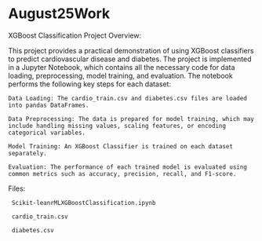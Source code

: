 # August25Work

XGBoost Classification Project Overview:

This project provides a practical demonstration of using XGBoost classifiers to predict cardiovascular disease and diabetes. The project is implemented in a Jupyter Notebook, which contains all the necessary code for data loading, preprocessing, model training, and evaluation. 
The notebook performs the following key steps for each dataset:

    Data Loading: The cardio_train.csv and diabetes.csv files are loaded into pandas DataFrames.

    Data Preprocessing: The data is prepared for model training, which may include handling missing values, scaling features, or encoding categorical variables.

    Model Training: An XGBoost Classifier is trained on each dataset separately.

    Evaluation: The performance of each trained model is evaluated using common metrics such as accuracy, precision, recall, and F1-score.

Files:

     Scikit-leanrMLXGBoostClassification.ipynb
     
     cardio_train.csv

     diabetes.csv

